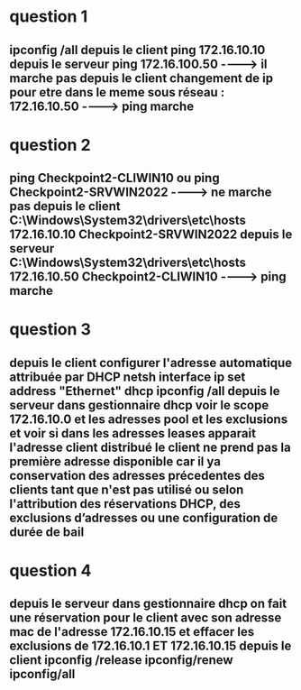 # question 1
ipconfig /all 
**depuis le client** ping 172.16.10.10
**depuis le serveur** ping 172.16.100.50 
----> il marche pas 
**depuis le client** changement de ip pour  etre dans le meme sous réseau : 172.16.10.50
----> ping marche 
-----
# question 2
ping Checkpoint2-CLIWIN10 ou ping Checkpoint2-SRVWIN2022 
----> ne marche pas 
**depuis le client**  C:\Windows\System32\drivers\etc\hosts    172.16.10.10 Checkpoint2-SRVWIN2022
**depuis le serveur**  C:\Windows\System32\drivers\etc\hosts  172.16.10.50 Checkpoint2-CLIWIN10
----> ping marche 
------
# question 3 
**depuis le client** configurer l'adresse automatique attribuée par DHCP netsh interface ip set address "Ethernet" dhcp
ipconfig /all
**depuis le serveur** dans gestionnaire dhcp voir le scope 172.16.10.0  et les adresses pool et les exclusions et voir si dans les adresses leases apparait l'adresse client distribué
le client ne prend pas la première adresse disponible car il ya conservation des adresses précedentes des clients tant que n'est pas utilisé ou selon l'attribution des réservations DHCP, des exclusions d’adresses ou une configuration de durée de bail
-----
# question 4
**depuis le serveur** dans gestionnaire dhcp on fait une réservation pour le client avec son adresse mac de l'adresse 172.16.10.15 et effacer les exclusions de 172.16.10.1 ET 172.16.10.15
**depuis le client** ipconfig /release     ipconfig/renew ipconfig/all 
----
